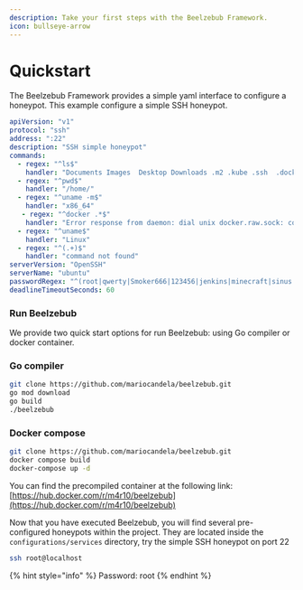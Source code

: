 ```yaml
---
description: Take your first steps with the Beelzebub Framework.
icon: bullseye-arrow
---
```


# Quickstart

The Beelzebub Framework provides a simple yaml interface to configure a honeypot. This example configure a simple SSH honeypot.&#x20;

```yaml
apiVersion: "v1"
protocol: "ssh"
address: ":22"
description: "SSH simple honeypot"
commands:
  - regex: "^ls$"
    handler: "Documents Images  Desktop Downloads .m2 .kube .ssh  .docker"
  - regex: "^pwd$"
    handler: "/home/"
  - regex: "^uname -m$"
    handler: "x86_64"
   - regex: "^docker .*$"
    handler: "Error response from daemon: dial unix docker.raw.sock: connect: connection refused"
  - regex: "^uname$"
    handler: "Linux"
  - regex: "^(.+)$"
    handler: "command not found"
serverVersion: "OpenSSH"
serverName: "ubuntu"
passwordRegex: "^(root|qwerty|Smoker666|123456|jenkins|minecraft|sinus|alex|postgres|Ly123456)$"
deadlineTimeoutSeconds: 60
```

### Run Beelzebub

We provide two quick start options for run Beelzebub: using Go compiler or docker container.

### Go compiler

```bash
git clone https://github.com/mariocandela/beelzebub.git
go mod download
go build
./beelzebub
```

### Docker compose

```bash
git clone https://github.com/mariocandela/beelzebub.git
docker compose build
docker-compose up -d
```

You can find the precompiled container at the following link: [https://hub.docker.com/r/m4r10/beelzebub](https://hub.docker.com/r/m4r10/beelzebub)

Now that you have executed Beelzebub, you will find several pre-configured honeypots within the project. They are located inside the `configurations/services` directory, try the simple SSH honeypot on port 22

```bash
ssh root@localhost
```

{% hint style="info" %}
Password: root&#x20;
{% endhint %}
